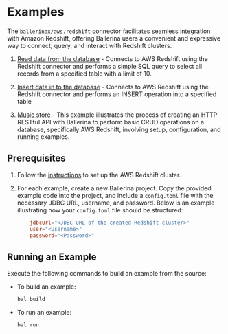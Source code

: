 # Examples

The `ballerinax/aws.redshift` connector facilitates seamless integration with Amazon Redshift, offering Ballerina users a convenient and expressive way to connect, query, and interact with Redshift clusters.

1. [Read data from the database](https://github.com/ballerina-platform/module-ballerinax-aws.redshift/blob/main/examples/query) - Connects to AWS Redshift using the Redshift connector and performs a simple SQL query to select all records from a specified table with a limit of 10.

2. [Insert data in to the database](https://github.com/ballerina-platform/module-ballerinax-aws.redshift/blob/main/examples/execute) - Connects to AWS Redshift using the Redshift connector and performs an INSERT operation into a specified table

3. [Music store](https://github.com/ballerina-platform/module-ballerinax-aws.redshift/blob/main/examples/music-store) - This example illustrates the process of creating an HTTP RESTful API with Ballerina to perform basic CRUD operations on a database, specifically AWS Redshift, involving setup, configuration, and running examples.

## Prerequisites

1. Follow the [instructions](https://github.com/ballerina-platform/module-ballerinax-aws.redshift#set-up-guide) to set up the AWS Redshift cluster.

2. For each example, create a new Ballerina project. Copy the provided example code into the project, and include a `config.toml` file with the necessary JDBC URL, username, and password. Below is an example illustrating how your `config.toml` file should be structured:
    ```toml
        jdbcUrl="<JDBC URL of the created Redshift cluster>"
        user="<Username>"
        password="<Password>"
    ```

## Running an Example

Execute the following commands to build an example from the source:

* To build an example:

    ```bash
    bal build
    ```

* To run an example:

    ```bash
    bal run
    ```

